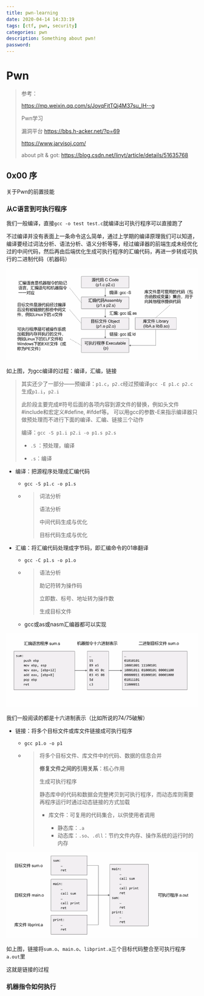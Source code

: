 ```yaml
---
title: pwn-learning
date: 2020-04-14 14:33:19
tags: [ctf, pwn, security]
categories: pwn
description: Something about pwn!
password:
---
```






# Pwn





> 参考：
>
> https://mp.weixin.qq.com/s/JovqFitTQj4M37su_lH--g
>
> Pwn学习
>
> 漏洞平台
> https://bbs.h-acker.net/?p=69
>
>
> https://www.jarvisoj.com/
>
> about plt & got:
> https://blog.csdn.net/linyt/article/details/51635768





## 0x00 序



关于Pwn的前置技能



### 从C语言到可执行程序



我们一般编译，直接`gcc -o test test.c`就编译出可执行程序可以直接跑了

不过编译并没有表面上一条命令这么简单，通过上学期的编译原理我们可以知道，编译要经过词法分析、语法分析、语义分析等等，经过编译器的前端生成未经优化过的中间代码，然后再由后端优化生成可执行程序的汇编代码，再进一步转成可执行的二进制代码（机器码）

![](pwn-learning/Compile.png)

如上图，为gcc编译的过程：编译，汇编，链接

> 其实还少了一部分——预编译：`p1.c`，`p2.c`经过预编译`gcc -E p1.c p2.c`生成`p1.i`，`p2.i`
>
> 此阶段主要完成#符号后面的各项内容到源文件的替换，例如头文件#include和宏定义#define, #ifdef等。
> 可以用gcc的参数-E来指示编译器只做预处理而不进行下面的编译、汇编、链接三个动作
>
> 编译：`gcc -S p1.i p2.i -o p1.s p2.s`
>
> * `.S` ：预处理，编译
>
> * `.s`：编译



* 编译：把源程序处理成汇编代码

  * `gcc -S p1.c -o p1.s`

  * > 词法分析
    >
    > 语法分析
    >
    > 中间代码生成与优化
    >
    > 目标代码生成与优化



* 汇编：将汇编代码处理成字节码，即汇编命令的01串翻译

  * `gcc -C p1.s -o p1.o`

  * > 语法分析
    >
    > 助记符转为操作码
    >
    > 立即数、标号、地址转为操作数
    >
    > 生成目标文件

  * gcc或as或nasm汇编器都可以实现

![](pwn-learning/Assemble.png)

我们一般阅读的都是十六进制表示（比如所说的74/75破解）





* 链接：将多个目标文件或库文件链接成可执行程序

  * `gcc p1.o -o p1`

  * > 将多个目标文件、库文件中的代码、数据的信息合并
    >
    > **修复文件之间的引用关系**：核心作用
    >
    > 生成可执行程序
    >
    > 静态库中的代码和数据会完整拷贝到可执行程序，而动态库则需要再程序运行时通过动态链接的方式加载
    >
    > * 库文件：可复用的代码集合，以供使用者调用
    >
    >   * 静态库：`.a`
    >   * 动态库：`.so`、`.dll`：节约文件内存、操作系统的运行时的内存
    >
    >   

![](pwn-learning/link.png)

如上图，链接将`sum.o`、`main.o`、`libprint.a`三个目标代码整合至可执行程序`a.out`里

这就是链接的过程





### 机器指令如何执行





















